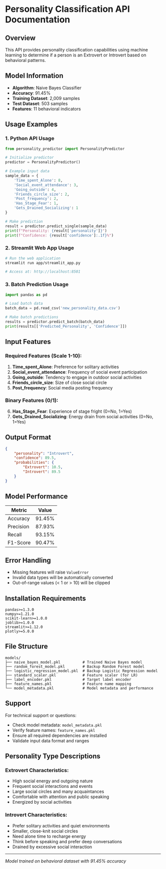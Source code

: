 
# Personality Classification API Documentation

## Overview
This API provides personality classification capabilities using machine learning to determine if a person is an Extrovert or Introvert based on behavioral patterns.

## Model Information
- **Algorithm**: Naive Bayes Classifier
- **Accuracy**: 91.45%
- **Training Dataset**: 2,009 samples
- **Test Dataset**: 503 samples
- **Features**: 11 behavioral indicators

## Usage Examples

### 1. Python API Usage

```python
from personality_predictor import PersonalityPredictor

# Initialize predictor
predictor = PersonalityPredictor()

# Example input data
sample_data = {
    'Time_spent_Alone': 8,
    'Social_event_attendance': 3,
    'Going_outside': 4,
    'Friends_circle_size': 2,
    'Post_frequency': 2,
    'Has_Stage_Fear': 1,
    'Gets_Drained_Socializing': 1
}

# Make prediction
result = predictor.predict_single(sample_data)
print(f"Personality: {result['personality']}")
print(f"Confidence: {result['confidence']:.1f}%")
```

### 2. Streamlit Web App Usage

```bash
# Run the web application
streamlit run app/streamlit_app.py

# Access at: http://localhost:8501
```

### 3. Batch Prediction Usage

```python
import pandas as pd

# Load batch data
batch_data = pd.read_csv('new_personality_data.csv')

# Make batch predictions
results = predictor.predict_batch(batch_data)
print(results[['Predicted_Personality', 'Confidence']])
```

## Input Features

### Required Features (Scale 1-10):
1. **Time_spent_Alone**: Preference for solitary activities
2. **Social_event_attendance**: Frequency of social event participation
3. **Going_outside**: Tendency to engage in outdoor social activities
4. **Friends_circle_size**: Size of close social circle
5. **Post_frequency**: Social media posting frequency

### Binary Features (0/1):
6. **Has_Stage_Fear**: Experience of stage fright (0=No, 1=Yes)
7. **Gets_Drained_Socializing**: Energy drain from social activities (0=No, 1=Yes)

## Output Format

```json
{
    "personality": "Introvert",
    "confidence": 89.5,
    "probabilities": {
        "Extrovert": 10.5,
        "Introvert": 89.5
    }
}
```

## Model Performance

| Metric | Value |
|--------|-------|
| Accuracy | 91.45% |
| Precision | 87.93% |
| Recall | 93.15% |
| F1-Score | 90.47% |

## Error Handling

- Missing features will raise `ValueError`
- Invalid data types will be automatically converted
- Out-of-range values (< 1 or > 10) will be clipped

## Installation Requirements

```
pandas>=1.3.0
numpy>=1.21.0
scikit-learn>=1.0.0
joblib>=1.0.0
streamlit>=1.12.0
plotly>=5.0.0
```

## File Structure

```
models/
├── naive_bayes_model.pkl          # Trained Naive Bayes model
├── random_forest_model.pkl        # Backup Random Forest model
├── logistic_regression_model.pkl  # Backup Logistic Regression model
├── standard_scaler.pkl            # Feature scaler (for LR)
├── label_encoder.pkl              # Target label encoder
├── feature_names.pkl              # Feature name mapping
└── model_metadata.pkl             # Model metadata and performance
```

## Support

For technical support or questions:
- Check model metadata: `model_metadata.pkl`
- Verify feature names: `feature_names.pkl`
- Ensure all required dependencies are installed
- Validate input data format and ranges

## Personality Type Descriptions

### Extrovert Characteristics:
- High social energy and outgoing nature
- Frequent social interactions and events
- Large social circles and many acquaintances
- Comfortable with attention and public speaking
- Energized by social activities

### Introvert Characteristics:
- Prefer solitary activities and quiet environments
- Smaller, close-knit social circles
- Need alone time to recharge energy
- Think before speaking and prefer deep conversations
- Drained by excessive social interaction

---
*Model trained on behavioral dataset with 91.45% accuracy*
